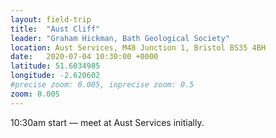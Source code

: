 ```yaml
---
layout: field-trip
title:  "Aust Cliff"
leader: "Graham Hickman, Bath Geological Society"
location: Aust Services, M48 Junction 1, Bristol BS35 4BH
date:   2020-07-04 10:30:00 +0000
latitude: 51.6034985
longitude: -2.620602
#precise zoom: 0.005, inprecise zoom: 0.5
zoom: 0.005
---
```

10:30am start — meet at Aust Services initially.